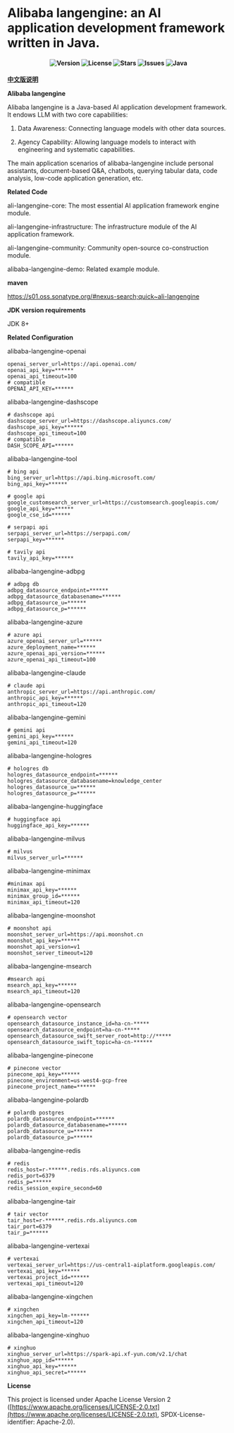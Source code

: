 
# Alibaba langengine: an AI application development framework written in Java.

<h4 align="center">

<div align="center">
<img src="https://img.shields.io/badge/Version-1.0.0-blue.svg" alt="Version"> 
<img src="https://img.shields.io/badge/License-Apache%202.0-green.svg" alt="License">
<img src="https://img.shields.io/github/stars/AIDC-AI/ali-langengine?color=yellow" alt="Stars">
<img src="https://img.shields.io/github/issues/AIDC-AI/ali-langengine?color=red" alt="Issues">
<img src="https://img.shields.io/badge/Java-000000?logo=OpenJDK" alt="Java">
</div>
</h4>

**[中文版说明](https://github.com/AIDC-AI/ali-langengine/blob/main/README_CN.md)**

**Alibaba langengine**

Alibaba langengine is a Java-based AI application development framework. It endows LLM with two core capabilities:

1. Data Awareness: Connecting language models with other data sources.

2. Agency Capability: Allowing language models to interact with engineering and systematic capabilities.

The main application scenarios of alibaba-langengine include personal assistants, document-based Q&A, chatbots, querying tabular data, code analysis, low-code application generation, etc.

**Related Code**

ali-langengine-core: The most essential AI application framework engine module.

ali-langengine-infrastructure: The infrastructure module of the AI application framework.

ali-langengine-community: Community open-source co-construction module.

alibaba-langengine-demo: Related example module.

**maven**

https://s01.oss.sonatype.org/#nexus-search;quick~ali-langengine

**JDK version requirements**

JDK 8+

**Related Configuration**

alibaba-langengine-openai
```properties
openai_server_url=https://api.openai.com/
openai_api_key=******
openai_api_timeout=100
# compatible
OPENAI_API_KEY=******
```

alibaba-langengine-dashscope
```properties
# dashscope api
dashscope_server_url=https://dashscope.aliyuncs.com/
dashscope_api_key=******
dashscope_api_timeout=100
# compatible
DASH_SCOPE_API=******
```

alibaba-langengine-tool
```properties
# bing api
bing_server_url=https://api.bing.microsoft.com/
bing_api_key=******

# google api
google_customsearch_server_url=https://customsearch.googleapis.com/
google_api_key=******
google_cse_id=******

# serpapi api
serpapi_server_url=https://serpapi.com/
serpapi_key=******

# tavily api
tavily_api_key=******
```

alibaba-langengine-adbpg
```properties
# adbpg db
adbpg_datasource_endpoint=******
adbpg_datasource_databasename=******
adbpg_datasource_u=******
adbpg_datasource_p=******
```

alibaba-langengine-azure
```properties
# azure api
azure_openai_server_url=******
azure_deployment_name=******
azure_openai_api_version=******
azure_openai_api_timeout=100
```

alibaba-langengine-claude
```properties
# claude api
anthropic_server_url=https://api.anthropic.com/
anthropic_api_key=******
anthropic_api_timeout=120
```

alibaba-langengine-gemini
```properties
# gemini api
gemini_api_key=******
gemini_api_timeout=120
```

alibaba-langengine-hologres
```properties
# hologres db
hologres_datasource_endpoint=******
hologres_datasource_databasename=knowledge_center
hologres_datasource_u=******
hologres_datasource_p=******
```

alibaba-langengine-huggingface
```properties
# huggingface api
huggingface_api_key=******
```

alibaba-langengine-milvus
```properties
# milvus
milvus_server_url=******
```

alibaba-langengine-minimax
```properties
#minimax api
minimax_api_key=******
minimax_group_id=******
minimax_api_timeout=120
```

alibaba-langengine-moonshot
```properties
# moonshot api
moonshot_server_url=https://api.moonshot.cn
moonshot_api_key=******
moonshot_api_version=v1
moonshot_server_timeout=120
```

alibaba-langengine-msearch
```properties
#msearch api
msearch_api_key=******
msearch_api_timeout=120
```

alibaba-langengine-opensearch
```properties
# opensearch vector
opensearch_datasource_instance_id=ha-cn-*****
opensearch_datasource_endpoint=ha-cn-*****
opensearch_datasource_swift_server_root=http://*****
opensearch_datasource_swift_topic=ha-cn-******
```

alibaba-langengine-pinecone
```properties
# pinecone vector
pinecone_api_key=******
pinecone_environment=us-west4-gcp-free
pinecone_project_name=******
```

alibaba-langengine-polardb
```properties
# polardb postgres
polardb_datasource_endpoint=******
polardb_datasource_databasename=******
polardb_datasource_u=******
polardb_datasource_p=******
```

alibaba-langengine-redis
```properties
# redis
redis_host=r-******.redis.rds.aliyuncs.com
redis_port=6379
redis_p=******
redis_session_expire_second=60
```

alibaba-langengine-tair
```properties
# tair vector
tair_host=r-******.redis.rds.aliyuncs.com
tair_port=6379
tair_p=******
```

alibaba-langengine-vertexai
```properties
# vertexai
vertexai_server_url=https://us-central1-aiplatform.googleapis.com/
vertexai_api_key=******
vertexai_project_id=******
vertexai_api_timeout=120
```

alibaba-langengine-xingchen
```properties
# xingchen
xingchen_api_key=lm-******
xingchen_api_timeout=120
```

alibaba-langengine-xinghuo
```properties
# xinghuo
xinghuo_server_url=https://spark-api.xf-yun.com/v2.1/chat
xinghuo_app_id=******
xinghuo_api_key=******
xinghuo_api_secret=******
```

**License**

This project is licensed under Apache License Version 2 ([https://www.apache.org/licenses/LICENSE-2.0.txt](https://www.apache.org/licenses/LICENSE-2.0.txt), SPDX-License-identifier: Apache-2.0).
